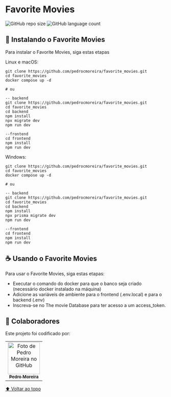 # Favorite Movies

![GitHub repo size](https://img.shields.io/github/repo-size/pedrocmoreira/favorite_movies?style=for-the-badge)
![GitHub language count](https://img.shields.io/github/languages/count/pedrocmoreira/favorite_movies?style=for-the-badge)


## 🚀 Instalando o Favorite Movies

Para instalar o Favorite Movies, siga estas etapas

Linux e macOS:
```
git clone https://github.com/pedrocmoreira/favorite_movies.git
cd favorite_movies
docker compose up -d

# ou

-- backend
git clone https://github.com/pedrocmoreira/favorite_movies.git
cd favorite_movies
cd backend 
npm install
npx migrate dev
npm run dev

--frontend
cd frontend 
npm install
npm run dev

```

Windows:
```
git clone https://github.com/pedrocmoreira/favorite_movies.git
cd favorite_movies
docker compose up -d

# ou

-- backend
git clone https://github.com/pedrocmoreira/favorite_movies.git
cd favorite_movies
cd backend 
npm install
npx prisma migrate dev
npm run dev

--frontend
cd frontend 
npm install
npm run dev
```

## ☕ Usando o Favorite Movies

Para usar o Favorite Movies, siga estas etapas:

- Executar o comando do docker para que o banco seja criado (necessário docker instalado na máquina)
- Adicione as variáveis de ambiente para o frontend (.env.local) e para o backend (.env)
- Inscreva-se no The movie Database para ter acesso a um access_token.

## 🤝 Colaboradores
Este projeto foi codificado por: 

<table>
  <tr>
    <td align="center">
      <a href="#">
        <img src="https://avatars.githubusercontent.com/u/40441565?v=4" width="100px;" alt="Foto de Pedro Moreira no GitHub"/><br>
        <sub>
          <b>Pedro Moreira</b>
        </sub>
      </a>
    </td>
  </tr>
</table>

[⬆ Voltar ao topo](#favorite_movies)<br>

